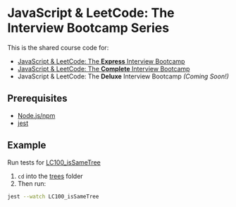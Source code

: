 # JavaScript & LeetCode: The Interview Bootcamp Series

This is the shared course code for:
* [JavaScript & LeetCode: The **Express** Interview Bootcamp](https://www.udemy.com/course/ultimate-javascript-leetcode-interview-bootcamp/?referralCode=6B683FD41E9DEDE9FF4C)
* [JavaScript & LeetCode: The **Complete** Interview Bootcamp](https://courses.kaeducation.com/courses/javascript-leetcode-the-complete-interview-bootcamp)
* JavaScript & LeetCode: The **Deluxe** Interview Bootcamp *(Coming Soon!)*

## Prerequisites
* [Node.js/npm](https://nodejs.org/en/)
* [jest](https://www.npmjs.com/package/jest)

## Example
Run tests for [LC100_isSameTree](exercises/LC100_isSameTree)

1) `cd` into the [trees](trees) folder
2) Then run:
```bash
jest --watch LC100_isSameTree
```